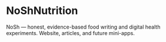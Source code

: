 # NoShNutrition
NoSh — honest, evidence-based food writing and digital health experiments. Website, articles, and future mini-apps.
